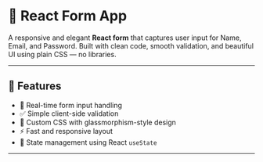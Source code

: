 # 📝 React Form App

A responsive and elegant **React form** that captures user input for Name, Email, and Password. Built with clean code, smooth validation, and beautiful UI using plain CSS — no libraries.

---

## 🚀 Features

- 📄 Real-time form input handling
- ✅ Simple client-side validation
- 🎨 Custom CSS with glassmorphism-style design
- ⚡ Fast and responsive layout
- 🧠 State management using React `useState`

---

